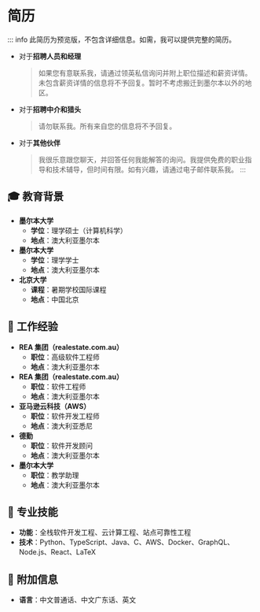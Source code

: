 # 简历

::: info
此简历为预览版，不包含详细信息。如需，我可以提供完整的简历。

- 对于**招聘人员和经理**
  > 如果您有意联系我，请通过领英私信询问并附上职位描述和薪资详情。未包含薪资详情的信息将不予回复。暂时不考虑搬迁到墨尔本以外的地区。
- 对于**招聘中介和猎头**
  > 请勿联系我。所有来自您的信息将不予回复。
- 对于**其他伙伴**
  > 我很乐意跟您聊天，并回答任何我能解答的询问。我提供免费的职业指导和技术辅导，但时间有限。如有兴趣，请通过电子邮件联系我。
  > :::

## 🎓 教育背景

- **墨尔本大学**
  - **学位**：理学硕士（计算机科学）
  - **地点**：澳大利亚墨尔本
- **墨尔本大学**
  - **学位**：理学学士
  - **地点**：澳大利亚墨尔本
- **北京大学**
  - **课程**：暑期学校国际课程
  - **地点**：中国北京

## 🏢 工作经验

- **REA 集团（realestate.com.au）**
  - **职位**：高级软件工程师
  - **地点**：澳大利亚墨尔本
- **REA 集团（realestate.com.au）**
  - **职位**：软件工程师
  - **地点**：澳大利亚墨尔本
- **亚马逊云科技（AWS）**
  - **职位**：软件开发工程师
  - **地点**：澳大利亚悉尼
- **德勤**
  - **职位**：软件开发顾问
  - **地点**：澳大利亚墨尔本
- **墨尔本大学**
  - **职位**：教学助理
  - **地点**：澳大利亚墨尔本

## 🚀 专业技能

- **功能**：全栈软件开发工程、云计算工程、站点可靠性工程
- **技术**：Python、TypeScript、Java、C、AWS、Docker、GraphQL、Node.js、React、LaTeX

## 🌱 附加信息

- **语言**：中文普通话、中文广东话、英文
